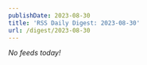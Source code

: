 ```yaml
---
publishDate: 2023-08-30
title: 'RSS Daily Digest: 2023-08-30'
url: /digest/2023-08-30
---
```


_No feeds today!_
